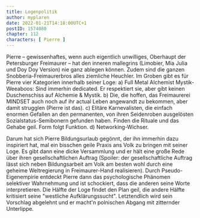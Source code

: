 ```yaml
---
title: Logenpolitik
author: myplaren
date: 2022-01-21T14:18:00UTC+1
postID: 1574080
chapter: 112
characters: [ Pierre ]
---
```

Pierre – gewissenhaftes, wenn auch eigentlich unwilliges, Oberhaupt der Petersburger Freimaurer – hat den inneren mallegrins (Limobier, Mia Julia und Doy Doy Version) nie ganz ablegen können. Zudem sind die ganzen Snobberia-Freimaurerbros alles ziemliche Heuchler. Im Groben gibt es für Pierre vier Kategorien innerhalb seiner Loge:
a) Full Metal Alchemist Mystik-Weeaboos: Sind immerhin dedicated. Er respektiert sie, aber gibt keinen Duschenschiss auf Alchemie & Mystik.
b) Die, die hoffen, das Freimaurerei MINDSET auch noch auf ihr actual Leben angewandt zu bekommen, aber damit strugglen (Pierre ist das).
c) Elitäre Karnevalisten, die einfach enormen Gefallen an den permanenten, von ihren Seidenroben ausgelösten Sozialstatus-Semibonern gefunden haben. Finden die Rituale und das Gehabe geil. Form folgt Funktion.
d) Networking-Wichser.

Darum hat sich Pierre Bildungsurlaub gegönnt, der ihn immerhin dazu inspiriert hat, mal ein bisschen geile Praxis ans Volk zu bringen mit seiner Loge. Es gibt dann eine dicke Versammlung und er hält eine große Rede über ihren gesellschaftlichen Auftrag (Spoiler: der gesellschaftliche Auftrag lässt sich neben Bildungsarbeit am Volk am besten wohl durch eine geheime Weltregierung in Freimaurer-Hand realisieren). Durch Pseudo-Eigenempirie entdeckt Pierre dann das psychologische Phänomen selektiver Wahrnehmung und ist schockiert, dass die anderen seine Worte interpretieren. Die Hälfte der Loge findet den Plan geil, die andere Hälfte kritisiert seine "westliche Aufklärungssucht". Letztendlich wird sein Vorschlag abgelehnt und er macht'n polnischen Abgang mit zitternder Unterlippe.